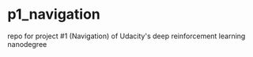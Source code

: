 # p1_navigation
repo for project #1 (Navigation) of Udacity's deep reinforcement learning nanodegree
